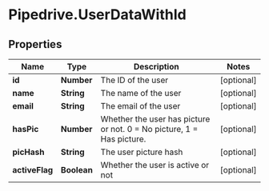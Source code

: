# Pipedrive.UserDataWithId

## Properties

Name | Type | Description | Notes
------------ | ------------- | ------------- | -------------
**id** | **Number** | The ID of the user | [optional] 
**name** | **String** | The name of the user | [optional] 
**email** | **String** | The email of the user | [optional] 
**hasPic** | **Number** | Whether the user has picture or not. 0 &#x3D; No picture, 1 &#x3D; Has picture. | [optional] 
**picHash** | **String** | The user picture hash | [optional] 
**activeFlag** | **Boolean** | Whether the user is active or not | [optional] 


